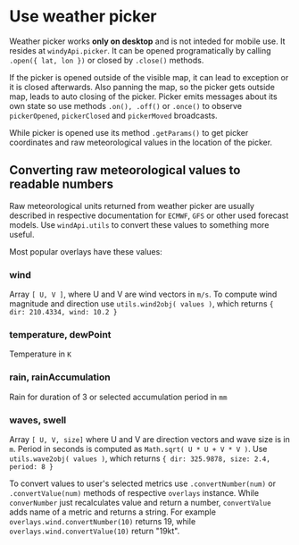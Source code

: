 # Use weather picker
Weather picker works **only on desktop** and is not inteded for mobile use. It resides at `windyApi.picker`. It can be opened programatically by calling `.open({ lat, lon })` or closed by `.close()` methods. 

If the picker is opened outside of the visible map, it can lead to exception or it is closed afterwards. Also panning the map, so the picker gets outside map, leads to auto closing of the picker. Picker emits messages about its own state so use methods `.on(), .off()` or `.once()` to observe `pickerOpened`, `pickerClosed` and `pickerMoved` broadcasts.

While picker is opened use its method `.getParams()` to get picker coordinates and raw meteorological values in the location of the picker.

## Converting raw meteorological values to readable numbers
Raw meteorological units returned from weather picker are usually described in respective documentation for `ECMWF`, `GFS` or other used forecast models. Use `windApi.utils` to convert these values to something more useful.

Most popular overlays have these values:

### wind
Array `[ U, V ]`, where U and V are wind vectors in `m/s`. To compute wind magnitude and direction use `utils.wind2obj( values )`, which returns `{ dir: 210.4334, wind: 10.2 }`

### temperature, dewPoint
Temperature in `K`

### rain, rainAccumulation
Rain for duration of 3 or selected accumulation period in `mm`

### waves, swell
Array `[ U, V, size]` where U and V are direction vectors and wave size is in `m`. Period in seconds is computed as `Math.sqrt( U * U + V * V )`. Use `utils.wave2obj( values )`, which returns `{ dir: 325.9878, size: 2.4, period: 8 }`

To convert values to user's selected metrics use `.convertNumber(num)` or `.convertValue(num)` methods of respective `overlays` instance. While `converNumber` just recalculates value and return a number, `convertValue` adds name of a metric and returns a string. For example `overlays.wind.convertNumber(10)`  returns 19, while `overlays.wind.convertValue(10)` return "19kt".


